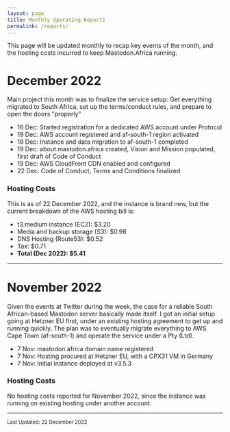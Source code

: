 ```yaml
---
layout: page
title: Monthly Operating Reports
permalink: /reports/
---
```


<p>This page will be updated monthly to recap key events of the month, and the hosting costs incurred to keep Mastodon.Africa running.</p>

<h1>December 2022</h1>

<p>Main project this month was to finalize the service setup: Get everything migrated to South Africa, set up the terms/conduct rules, and prepare to open the doors "properly"</p>

<ul>
<li>16 Dec: Started registration for a dedicated AWS account under Protocol </li>
<li>19 Dec: AWS account registered and af-south-1 region activated</li>
<li>19 Dec: Instance and data migration to af-south-1 completed</li>
<li>19 Dec: about.mastodon.africa created, Vision and Mission populated, first draft of Code of Conduct</li>
<li>19 Dec: AWS CloudFront CDN enabled and configured</li>
<li>22 Dec: Code of Conduct, Terms and Conditions finalized</li>
<!--<li>22 Dec: Instance registration opened - accounts can now be created without prior approval</li>-->
</ul>

<h3>Hosting Costs</h3>

<p>This is as of 22 December 2022, and the instance is brand new, but the current breakdown of the AWS hosting bill is:</p>

<ul>
  <li>t3.medium instance (EC2): $3.20</li>
  <li>Media and backup storage (S3): $0.98</li>
  <li>DNS Hosting (Route53): $0.52</li>
  <li>Tax: $0.71</li>
  <li><strong>Total (Dec 2022): $5.41</strong></li>
</ul>

<hr>

<h1>November 2022</h1>

Given the events at Twitter during the week, the case for a reliable South African-based Mastodon server basically made itself. I got an initial setup going at Hetzner EU first, under an existing hosting agreement to get up and running quickly. The plan was to eventually migrate everything to AWS Cape Town (af-south-1) and operate the service under a Pty (Ltd).

<ul>
  <li>7 Nov: mastodon.africa domain name registered</li>
  <li>7 Nov: Hosting procured at Hetzner EU, with a CPX31 VM in Germany</li>
  <li>7 Nov: Initial instance deployed at v3.5.3</li>
</ul>

<h3>Hosting Costs</h3>

<p>No hosting costs reported for November 2022, since the instance was running on existing hosting under another account.</p>

<hr>

<small>Last Updated: 22 December 2022</small>